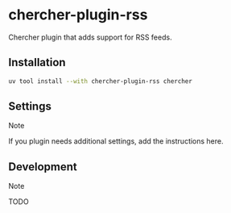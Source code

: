 # chercher-plugin-rss

Chercher plugin that adds support for RSS feeds.

## Installation

```bash
uv tool install --with chercher-plugin-rss chercher
```

## Settings

> [!NOTE]
> If you plugin needs additional settings, add the instructions here.

## Development

> [!NOTE]
> TODO
